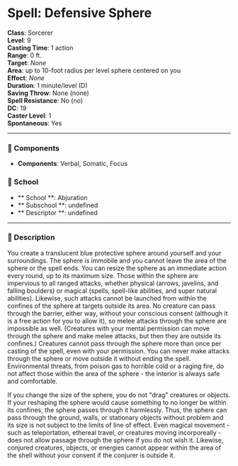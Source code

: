 
# Spell: Defensive Sphere
**Class**: Sorcerer  
**Level**: 9  
**Casting Time**: 1 action  
**Range**: 0 ft.  
**Target**: _None_  
**Area**: up to 10-foot radius per level sphere centered on you  
**Effect**: _None_  
**Duration**: 1 minute/level (D)  
**Saving Throw**: None (none)  
**Spell Resistance**: No (no)  
**DC**: 19  
**Caster Level**: 1  
**Spontaneous**: Yes

---

### 🔮 Components
- **Components**: Verbal, Somatic, Focus

### 🏫 School
- ** School **: Abjuration
- ** Subschool **: undefined
- ** Descriptor **: undefined
---

### 📜 Description
You create a translucent blue protective sphere around yourself and your surroundings. The sphere is immobile and you cannot leave the area of the sphere or the spell ends. You can resize the sphere as an immediate action every round, up to its maximum size. Those within the sphere are impervious to all ranged attacks, whether physical (arrows, javelins, and falling boulders) or magical (spells, spell-like abilities, and super natural abilities). Likewise, such attacks cannot be launched from within the confines of the sphere at targets outside its area. No creature can pass through the barrier, either way, without your conscious consent (although it is a free action for you to allow it), so melee attacks through the sphere are impossible as well. (Creatures with your mental permission can move through the sphere and make melee attacks, but then they are outside its confines.) Creatures cannot pass through the sphere more than once per casting of the spell, even with your permission. You can never make attacks through the sphere or move outside it without ending the spell. Environmental threats, from poison gas to horrible cold or a raging fire, do not affect those within the area of the sphere - the interior is always safe and comfortable.

If you change the size of the sphere, you do not "drag" creatures or objects. If your reshaping the sphere would cause something to no longer be within its confines, the sphere passes through it harmlessly. Thus, the sphere can pass through the ground, walls, or stationary objects without problem and its size is not subject to the limits of line of effect. Even magical movement - such as teleportation, ethereal travel, or creatures moving incorporeally - does not allow passage through the sphere if you do not wish it. Likewise, conjured creatures, objects, or energies cannot appear within the area of the shell without your consent if the conjurer is outside it.
